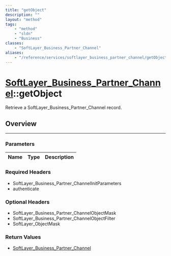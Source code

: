 ```yaml
---
title: "getObject"
description: ""
layout: "method"
tags:
    - "method"
    - "sldn"
    - "Business"
classes:
    - "SoftLayer_Business_Partner_Channel"
aliases:
    - "/reference/services/softlayer_business_partner_channel/getObject"
---
```

# [SoftLayer_Business_Partner_Channel](/reference/services/SoftLayer_Business_Partner_Channel)::getObject


Retrieve a SoftLayer_Business_Partner_Channel record.


## Overview 


-----

### Parameters 
|Name | Type | Description |
| --- | --- | --- |


### Required Headers
* SoftLayer_Business_Partner_ChannelInitParameters
* authenticate


### Optional Headers
* SoftLayer_Business_Partner_ChannelObjectMask
* SoftLayer_Business_Partner_ChannelObjectFilter
* SoftLayer_ObjectMask

### Return Values
* <a href='/reference/datatypes/SoftLayer_Business_Partner_Channel'>SoftLayer_Business_Partner_Channel </a>




